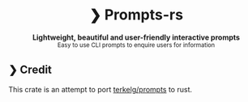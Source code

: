 <h1 align="center">❯ Prompts-rs</h1>

<p align="center">
  <b>Lightweight, beautiful and user-friendly interactive prompts</b></br>
  <sub>Easy to use CLI prompts to enquire users for information<sub>
</p>

## ❯ Credit

This crate is an attempt to port [terkelg/prompts](https://github.com/terkelg/prompts) to rust.